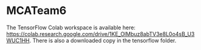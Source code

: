 # MCATeam6
The TensorFlow Colab workspace is available here: https://colab.research.google.com/drive/1KE_OlMbuz8abTV3e8L0o4sB_U3WUC1HH. There is also a downloaded copy in the tensorflow folder.
